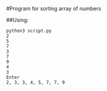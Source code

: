 #Program for sorting array of numbers

##Using:
```
python3 script.py
2
5
7
3
7
9
4
3
Enter
2, 3, 3, 4, 5, 7, 7, 9
```

